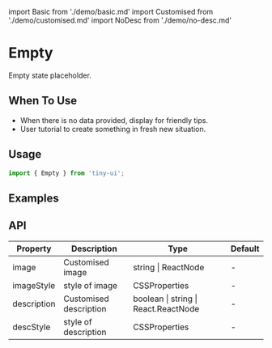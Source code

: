 import Basic from './demo/basic.md'
import Customised from './demo/customised.md'
import NoDesc from './demo/no-desc.md'

# Empty

Empty state placeholder.

## When To Use

- When there is no data provided, display for friendly tips.
- User tutorial to create something in fresh new situation.

## Usage

```jsx
import { Empty } from 'tiny-ui';
```

## Examples

<layout>
  <column>
    <Basic/>
    <Customised/>
  </column>
  <column>
    <NoDesc/>
  </column>
</layout>

## API

| Property    | Description            | Type                                         | Default |
| ----------- | ---------------------- | -------------------------------------------- | ------- |
| image       | Customised image       | string &#124; ReactNode                      | -       |
| imageStyle  | style of image         | CSSProperties                                | -       |
| description | Customised description | boolean &#124; string &#124; React.ReactNode | -       |
| descStyle	  | style of description   | CSSProperties                                | -       |
